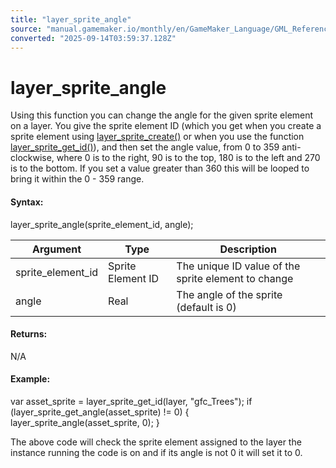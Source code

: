 ```yaml
---
title: "layer_sprite_angle"
source: "manual.gamemaker.io/monthly/en/GameMaker_Language/GML_Reference/Asset_Management/Rooms/Sprite_Layers/layer_sprite_angle.htm"
converted: "2025-09-14T03:59:37.128Z"
---
```


# layer\_sprite\_angle

Using this function you can change the angle for the given sprite element on a layer. You give the sprite element ID (which you get when you create a sprite element using [layer\_sprite\_create()](layer_sprite_create.md) or when you use the function [layer\_sprite\_get\_id()](layer_sprite_get_id.md)), and then set the angle value, from 0 to 359 anti-clockwise, where 0 is to the right, 90 is to the top, 180 is to the left and 270 is to the bottom. If you set a value greater than 360 this will be looped to bring it within the 0 - 359 range.

#### Syntax:

layer\_sprite\_angle(sprite\_element\_id, angle);

| Argument | Type | Description |
| --- | --- | --- |
| sprite_element_id | Sprite Element ID | The unique ID value of the sprite element to change |
| angle | Real | The angle of the sprite (default is 0) |

#### Returns:

N/A

#### Example:

var asset\_sprite = layer\_sprite\_get\_id(layer, "gfc\_Trees");
if (layer\_sprite\_get\_angle(asset\_sprite) != 0)
{
    layer\_sprite\_angle(asset\_sprite, 0);
}

The above code will check the sprite element assigned to the layer the instance running the code is on and if its angle is not 0 it will set it to 0.